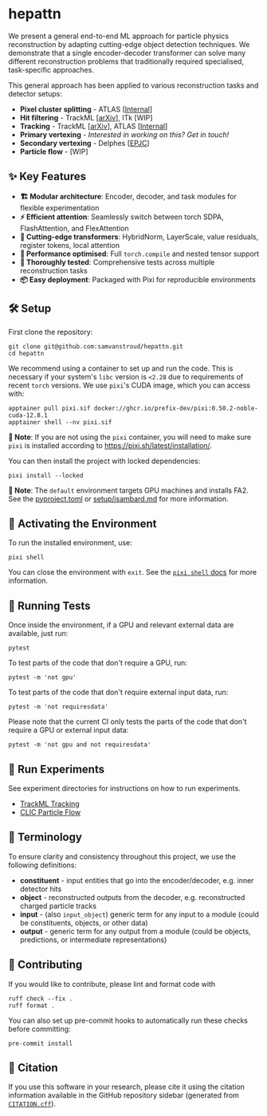 # hepattn

We present a general end-to-end ML approach for particle physics reconstruction by adapting cutting-edge object detection techniques.
We demonstrate that a single encoder-decoder transformer can solve many different reconstruction problems that traditionally required specialised, task-specific approaches.

This general approach has been applied to various reconstruction tasks and detector setups:

- **Pixel cluster splitting** - ATLAS [[Internal][tide]]
- **Hit filtering** - TrackML [[arXiv][trackml]], ITk [WIP]
- **Tracking** - TrackML [[arXiv][trackml]], ATLAS [[Internal][tide]]
- **Primary vertexing** - *Interested in working on this? Get in touch!*
- **Secondary vertexing** - Delphes [[EPJC][vertexing]]
- **Particle flow** - [WIP]

[tide]: https://indico.cern.ch/event/1550297/contributions/6559827/
[trackml]: https://arxiv.org/abs/2411.07149
[vertexing]: https://link.springer.com/article/10.1140/epjc/s10052-024-13374-5

## ✨ Key Features

- **🏗️ Modular architecture**: Encoder, decoder, and task modules for flexible experimentation
- **⚡ Efficient attention**: Seamlessly switch between torch SDPA, FlashAttention, and FlexAttention
- **🔬 Cutting-edge transformers**: HybridNorm, LayerScale, value residuals, register tokens, local attention
- **🚀 Performance optimised**: Full `torch.compile` and nested tensor support
- **🧪 Thoroughly tested**: Comprehensive tests across multiple reconstruction tasks
- **📦 Easy deployment**: Packaged with Pixi for reproducible environments


## 🛠️ Setup

First clone the repository:

```shell
git clone git@github.com:samvanstroud/hepattn.git
cd hepattn
```

We recommend using a container to set up and run the code.
This is necessary if your system's `libc` version is `<2.28` 
due to requirements of recent `torch` versions.
We use `pixi`'s CUDA image, which you can access with:

```shell
apptainer pull pixi.sif docker://ghcr.io/prefix-dev/pixi:0.50.2-noble-cuda-12.8.1
apptainer shell --nv pixi.sif
```

**📝 Note**: If you are not using the `pixi` container, you will need to make sure 
`pixi` is installed according to https://pixi.sh/latest/installation/. 

You can then install the project with locked dependencies:

```shell
pixi install --locked
```

**📝 Note**: The `default` environment targets GPU machines and installs FA2.
See the [pyproject.toml](pyproject.toml) or [setup/isambard.md](setup/isambard.md)
for more information.

## 🌟 Activating the Environment

To run the installed environment, use:

```shell
pixi shell
```

You can close the environment with `exit`.
See the [`pixi shell` docs](https://pixi.sh/latest/reference/cli/pixi/shell/) for more information.

## 🧪 Running Tests

Once inside the environment, if a GPU and relevant external data are available, just run: 

```shell
pytest
```

To test parts of the code that don't require a GPU, run:

```shell
pytest -m 'not gpu'
```

To test parts of the code that don't require external input data, run:

```shell
pytest -m 'not requiresdata'
```

Please note that the current CI only tests the parts of the code that don't require a GPU or external input data:

```shell
pytest -m 'not gpu and not requiresdata'
```

## 🏃 Run Experiments

See experiment directories for instructions on how to run experiments.

- [TrackML Tracking](src/hepattn/experiments/trackml/)
- [CLIC Particle Flow](src/hepattn/experiments/clic/)

## 📖 Terminology

To ensure clarity and consistency throughout this project, we use the following definitions:

- **constituent** - input entities that go into the encoder/decoder, e.g. inner detector hits
- **object** - reconstructed outputs from the decoder, e.g. reconstructed charged particle tracks
- **input** - (also `input_object`) generic term for any input to a module (could be constituents, objects, or other data)
- **output** - generic term for any output from a module (could be objects, predictions, or intermediate representations)

## 🤝 Contributing

If you would like to contribute, please lint and format code with

```shell
ruff check --fix .
ruff format .
```

You can also set up pre-commit hooks to automatically run these checks before committing:

```shell
pre-commit install
```

## 📄 Citation

If you use this software in your research, please cite it using the citation information available in the GitHub repository sidebar (generated from [`CITATION.cff`](CITATION.cff)).
